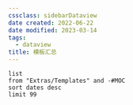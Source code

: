 ```yaml
---
cssclass: sidebarDataview
date created: 2022-06-22
date modified: 2023-03-14
tags:
  - dataview
title: 模板汇总
---
```


```dataview
list
from "Extras/Templates" and -#MOC
sort dates desc
limit 99
```
